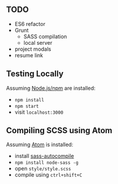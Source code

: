 ## TODO

* ES6 refactor
* Grunt
  * SASS compilation
  * local server
* project modals
* resume link

## Testing Locally

Assuming [Node.js/npm](https://nodejs.org/en/) are installed:
* `npm install`
* `npm start`
* visit `localhost:3000`

## Compiling SCSS using Atom

Assuming [Atom](https://atom.io/) is installed:
* install [sass-autocompile](https://atom.io/packages/sass-autocompile)
* `npm install node-sass -g `
* open `style/style.scss`
* compile using `ctrl+shift+C`
